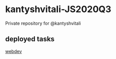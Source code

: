 # kantyshvitali-JS2020Q3
Private repository for @kantyshvitali

## deployed tasks
[webdev](https://rolling-scopes-school.github.io/kantyshvitali-JS2020Q3/webdev/)
